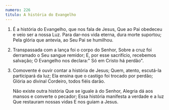 ```yaml
---
numero: 226
titulo: A história do Evangelho
---
```

1. É a história do Evangelho, que nos fala de Jesus,
   Que ao Pai obedeceu e veio ser a nossa Luz.
   Para dar-nos vida eterna, dura morte suportou;
   Pela glória que antevia, ao Seu Pai se humilhou.

2. Transpassada com a lança foi o corpo do Senhor,
   Sobre a cruz foi derramado o Seu sangue remidor;
   E, por esse sacrifício, recebemos salvação;
   O Evangelho nos declara:"
   Só em Cristo há perdão".

3. Comovente é ouvir contar a história de Jesus;
   Quem, atento, escutá-la participará da luz;
   Ela ensina que o castigo foi trocado por perdão;
   Glória ao divinal Cordeiro, todos fiéis darão.

   Não existe outra história
   Que se iguale à do Senhor,
   Alegria dá aos mansos e converte o pecador;
   Essa história manifesta a verdade e a luz
   Que restauram nossas vidas
   E nos guiam a Jesus.
